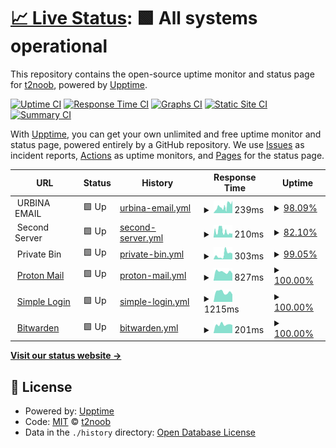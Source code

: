 # [📈 Live Status](https://t2noob.github.io/SL): <!--live status--> **🟩 All systems operational**

This repository contains the open-source uptime monitor and status page for [t2noob](https://t2noob.github.io/SL), powered by [Upptime](https://github.com/upptime/upptime).

[![Uptime CI](https://github.com/t2noob/SL/workflows/Uptime%20CI/badge.svg)](https://github.com/t2noob/SL/actions?query=workflow%3A%22Uptime+CI%22)
[![Response Time CI](https://github.com/t2noob/SL/workflows/Response%20Time%20CI/badge.svg)](https://github.com/t2noob/SL/actions?query=workflow%3A%22Response+Time+CI%22)
[![Graphs CI](https://github.com/t2noob/SL/workflows/Graphs%20CI/badge.svg)](https://github.com/t2noob/SL/actions?query=workflow%3A%22Graphs+CI%22)
[![Static Site CI](https://github.com/t2noob/SL/workflows/Static%20Site%20CI/badge.svg)](https://github.com/t2noob/SL/actions?query=workflow%3A%22Static+Site+CI%22)
[![Summary CI](https://github.com/t2noob/SL/workflows/Summary%20CI/badge.svg)](https://github.com/t2noob/SL/actions?query=workflow%3A%22Summary+CI%22)

With [Upptime](https://upptime.js.org), you can get your own unlimited and free uptime monitor and status page, powered entirely by a GitHub repository. We use [Issues](https://github.com/t2noob/SL/issues) as incident reports, [Actions](https://github.com/t2noob/SL/actions) as uptime monitors, and [Pages](https://t2noob.github.io/SL) for the status page.

<!--start: status pages-->
<!-- This summary is generated by Upptime (https://github.com/upptime/upptime) -->
<!-- Do not edit this manually, your changes will be overwritten -->
<!-- prettier-ignore -->
| URL | Status | History | Response Time | Uptime |
| --- | ------ | ------- | ------------- | ------ |
| <img alt="" src="https://icons.duckduckgo.com/ip3/null.ico" height="13"> URBINA EMAIL | 🟩 Up | [urbina-email.yml](https://github.com/t2noob/SL/commits/HEAD/history/urbina-email.yml) | <details><summary><img alt="Response time graph" src="./graphs/urbina-email/response-time-week.png" height="20"> 239ms</summary><br><a href="https://t2noob.github.io/SL/history/urbina-email"><img alt="Response time 262" src="https://img.shields.io/endpoint?url=https%3A%2F%2Fraw.githubusercontent.com%2Ft2noob%2FSL%2FHEAD%2Fapi%2Furbina-email%2Fresponse-time.json"></a><br><a href="https://t2noob.github.io/SL/history/urbina-email"><img alt="24-hour response time 437" src="https://img.shields.io/endpoint?url=https%3A%2F%2Fraw.githubusercontent.com%2Ft2noob%2FSL%2FHEAD%2Fapi%2Furbina-email%2Fresponse-time-day.json"></a><br><a href="https://t2noob.github.io/SL/history/urbina-email"><img alt="7-day response time 239" src="https://img.shields.io/endpoint?url=https%3A%2F%2Fraw.githubusercontent.com%2Ft2noob%2FSL%2FHEAD%2Fapi%2Furbina-email%2Fresponse-time-week.json"></a><br><a href="https://t2noob.github.io/SL/history/urbina-email"><img alt="30-day response time 262" src="https://img.shields.io/endpoint?url=https%3A%2F%2Fraw.githubusercontent.com%2Ft2noob%2FSL%2FHEAD%2Fapi%2Furbina-email%2Fresponse-time-month.json"></a><br><a href="https://t2noob.github.io/SL/history/urbina-email"><img alt="1-year response time 262" src="https://img.shields.io/endpoint?url=https%3A%2F%2Fraw.githubusercontent.com%2Ft2noob%2FSL%2FHEAD%2Fapi%2Furbina-email%2Fresponse-time-year.json"></a></details> | <details><summary><a href="https://t2noob.github.io/SL/history/urbina-email">98.09%</a></summary><a href="https://t2noob.github.io/SL/history/urbina-email"><img alt="All-time uptime 96.49%" src="https://img.shields.io/endpoint?url=https%3A%2F%2Fraw.githubusercontent.com%2Ft2noob%2FSL%2FHEAD%2Fapi%2Furbina-email%2Fuptime.json"></a><br><a href="https://t2noob.github.io/SL/history/urbina-email"><img alt="24-hour uptime 100.00%" src="https://img.shields.io/endpoint?url=https%3A%2F%2Fraw.githubusercontent.com%2Ft2noob%2FSL%2FHEAD%2Fapi%2Furbina-email%2Fuptime-day.json"></a><br><a href="https://t2noob.github.io/SL/history/urbina-email"><img alt="7-day uptime 98.09%" src="https://img.shields.io/endpoint?url=https%3A%2F%2Fraw.githubusercontent.com%2Ft2noob%2FSL%2FHEAD%2Fapi%2Furbina-email%2Fuptime-week.json"></a><br><a href="https://t2noob.github.io/SL/history/urbina-email"><img alt="30-day uptime 96.49%" src="https://img.shields.io/endpoint?url=https%3A%2F%2Fraw.githubusercontent.com%2Ft2noob%2FSL%2FHEAD%2Fapi%2Furbina-email%2Fuptime-month.json"></a><br><a href="https://t2noob.github.io/SL/history/urbina-email"><img alt="1-year uptime 96.49%" src="https://img.shields.io/endpoint?url=https%3A%2F%2Fraw.githubusercontent.com%2Ft2noob%2FSL%2FHEAD%2Fapi%2Furbina-email%2Fuptime-year.json"></a></details>
| <img alt="" src="https://icons.duckduckgo.com/ip3/null.ico" height="13"> Second Server | 🟩 Up | [second-server.yml](https://github.com/t2noob/SL/commits/HEAD/history/second-server.yml) | <details><summary><img alt="Response time graph" src="./graphs/second-server/response-time-week.png" height="20"> 210ms</summary><br><a href="https://t2noob.github.io/SL/history/second-server"><img alt="Response time 296" src="https://img.shields.io/endpoint?url=https%3A%2F%2Fraw.githubusercontent.com%2Ft2noob%2FSL%2FHEAD%2Fapi%2Fsecond-server%2Fresponse-time.json"></a><br><a href="https://t2noob.github.io/SL/history/second-server"><img alt="24-hour response time 144" src="https://img.shields.io/endpoint?url=https%3A%2F%2Fraw.githubusercontent.com%2Ft2noob%2FSL%2FHEAD%2Fapi%2Fsecond-server%2Fresponse-time-day.json"></a><br><a href="https://t2noob.github.io/SL/history/second-server"><img alt="7-day response time 210" src="https://img.shields.io/endpoint?url=https%3A%2F%2Fraw.githubusercontent.com%2Ft2noob%2FSL%2FHEAD%2Fapi%2Fsecond-server%2Fresponse-time-week.json"></a><br><a href="https://t2noob.github.io/SL/history/second-server"><img alt="30-day response time 296" src="https://img.shields.io/endpoint?url=https%3A%2F%2Fraw.githubusercontent.com%2Ft2noob%2FSL%2FHEAD%2Fapi%2Fsecond-server%2Fresponse-time-month.json"></a><br><a href="https://t2noob.github.io/SL/history/second-server"><img alt="1-year response time 296" src="https://img.shields.io/endpoint?url=https%3A%2F%2Fraw.githubusercontent.com%2Ft2noob%2FSL%2FHEAD%2Fapi%2Fsecond-server%2Fresponse-time-year.json"></a></details> | <details><summary><a href="https://t2noob.github.io/SL/history/second-server">82.10%</a></summary><a href="https://t2noob.github.io/SL/history/second-server"><img alt="All-time uptime 88.01%" src="https://img.shields.io/endpoint?url=https%3A%2F%2Fraw.githubusercontent.com%2Ft2noob%2FSL%2FHEAD%2Fapi%2Fsecond-server%2Fuptime.json"></a><br><a href="https://t2noob.github.io/SL/history/second-server"><img alt="24-hour uptime 100.00%" src="https://img.shields.io/endpoint?url=https%3A%2F%2Fraw.githubusercontent.com%2Ft2noob%2FSL%2FHEAD%2Fapi%2Fsecond-server%2Fuptime-day.json"></a><br><a href="https://t2noob.github.io/SL/history/second-server"><img alt="7-day uptime 82.10%" src="https://img.shields.io/endpoint?url=https%3A%2F%2Fraw.githubusercontent.com%2Ft2noob%2FSL%2FHEAD%2Fapi%2Fsecond-server%2Fuptime-week.json"></a><br><a href="https://t2noob.github.io/SL/history/second-server"><img alt="30-day uptime 88.01%" src="https://img.shields.io/endpoint?url=https%3A%2F%2Fraw.githubusercontent.com%2Ft2noob%2FSL%2FHEAD%2Fapi%2Fsecond-server%2Fuptime-month.json"></a><br><a href="https://t2noob.github.io/SL/history/second-server"><img alt="1-year uptime 88.01%" src="https://img.shields.io/endpoint?url=https%3A%2F%2Fraw.githubusercontent.com%2Ft2noob%2FSL%2FHEAD%2Fapi%2Fsecond-server%2Fuptime-year.json"></a></details>
| <img alt="" src="https://icons.duckduckgo.com/ip3/null.ico" height="13"> Private Bin | 🟩 Up | [private-bin.yml](https://github.com/t2noob/SL/commits/HEAD/history/private-bin.yml) | <details><summary><img alt="Response time graph" src="./graphs/private-bin/response-time-week.png" height="20"> 303ms</summary><br><a href="https://t2noob.github.io/SL/history/private-bin"><img alt="Response time 305" src="https://img.shields.io/endpoint?url=https%3A%2F%2Fraw.githubusercontent.com%2Ft2noob%2FSL%2FHEAD%2Fapi%2Fprivate-bin%2Fresponse-time.json"></a><br><a href="https://t2noob.github.io/SL/history/private-bin"><img alt="24-hour response time 367" src="https://img.shields.io/endpoint?url=https%3A%2F%2Fraw.githubusercontent.com%2Ft2noob%2FSL%2FHEAD%2Fapi%2Fprivate-bin%2Fresponse-time-day.json"></a><br><a href="https://t2noob.github.io/SL/history/private-bin"><img alt="7-day response time 303" src="https://img.shields.io/endpoint?url=https%3A%2F%2Fraw.githubusercontent.com%2Ft2noob%2FSL%2FHEAD%2Fapi%2Fprivate-bin%2Fresponse-time-week.json"></a><br><a href="https://t2noob.github.io/SL/history/private-bin"><img alt="30-day response time 305" src="https://img.shields.io/endpoint?url=https%3A%2F%2Fraw.githubusercontent.com%2Ft2noob%2FSL%2FHEAD%2Fapi%2Fprivate-bin%2Fresponse-time-month.json"></a><br><a href="https://t2noob.github.io/SL/history/private-bin"><img alt="1-year response time 305" src="https://img.shields.io/endpoint?url=https%3A%2F%2Fraw.githubusercontent.com%2Ft2noob%2FSL%2FHEAD%2Fapi%2Fprivate-bin%2Fresponse-time-year.json"></a></details> | <details><summary><a href="https://t2noob.github.io/SL/history/private-bin">99.05%</a></summary><a href="https://t2noob.github.io/SL/history/private-bin"><img alt="All-time uptime 99.50%" src="https://img.shields.io/endpoint?url=https%3A%2F%2Fraw.githubusercontent.com%2Ft2noob%2FSL%2FHEAD%2Fapi%2Fprivate-bin%2Fuptime.json"></a><br><a href="https://t2noob.github.io/SL/history/private-bin"><img alt="24-hour uptime 100.00%" src="https://img.shields.io/endpoint?url=https%3A%2F%2Fraw.githubusercontent.com%2Ft2noob%2FSL%2FHEAD%2Fapi%2Fprivate-bin%2Fuptime-day.json"></a><br><a href="https://t2noob.github.io/SL/history/private-bin"><img alt="7-day uptime 99.05%" src="https://img.shields.io/endpoint?url=https%3A%2F%2Fraw.githubusercontent.com%2Ft2noob%2FSL%2FHEAD%2Fapi%2Fprivate-bin%2Fuptime-week.json"></a><br><a href="https://t2noob.github.io/SL/history/private-bin"><img alt="30-day uptime 99.50%" src="https://img.shields.io/endpoint?url=https%3A%2F%2Fraw.githubusercontent.com%2Ft2noob%2FSL%2FHEAD%2Fapi%2Fprivate-bin%2Fuptime-month.json"></a><br><a href="https://t2noob.github.io/SL/history/private-bin"><img alt="1-year uptime 99.50%" src="https://img.shields.io/endpoint?url=https%3A%2F%2Fraw.githubusercontent.com%2Ft2noob%2FSL%2FHEAD%2Fapi%2Fprivate-bin%2Fuptime-year.json"></a></details>
| <img alt="" src="https://icons.duckduckgo.com/ip3/null.ico" height="13"> [Proton Mail](mail.proton.me) | 🟩 Up | [proton-mail.yml](https://github.com/t2noob/SL/commits/HEAD/history/proton-mail.yml) | <details><summary><img alt="Response time graph" src="./graphs/proton-mail/response-time-week.png" height="20"> 827ms</summary><br><a href="https://t2noob.github.io/SL/history/proton-mail"><img alt="Response time 781" src="https://img.shields.io/endpoint?url=https%3A%2F%2Fraw.githubusercontent.com%2Ft2noob%2FSL%2FHEAD%2Fapi%2Fproton-mail%2Fresponse-time.json"></a><br><a href="https://t2noob.github.io/SL/history/proton-mail"><img alt="24-hour response time 671" src="https://img.shields.io/endpoint?url=https%3A%2F%2Fraw.githubusercontent.com%2Ft2noob%2FSL%2FHEAD%2Fapi%2Fproton-mail%2Fresponse-time-day.json"></a><br><a href="https://t2noob.github.io/SL/history/proton-mail"><img alt="7-day response time 827" src="https://img.shields.io/endpoint?url=https%3A%2F%2Fraw.githubusercontent.com%2Ft2noob%2FSL%2FHEAD%2Fapi%2Fproton-mail%2Fresponse-time-week.json"></a><br><a href="https://t2noob.github.io/SL/history/proton-mail"><img alt="30-day response time 781" src="https://img.shields.io/endpoint?url=https%3A%2F%2Fraw.githubusercontent.com%2Ft2noob%2FSL%2FHEAD%2Fapi%2Fproton-mail%2Fresponse-time-month.json"></a><br><a href="https://t2noob.github.io/SL/history/proton-mail"><img alt="1-year response time 781" src="https://img.shields.io/endpoint?url=https%3A%2F%2Fraw.githubusercontent.com%2Ft2noob%2FSL%2FHEAD%2Fapi%2Fproton-mail%2Fresponse-time-year.json"></a></details> | <details><summary><a href="https://t2noob.github.io/SL/history/proton-mail">100.00%</a></summary><a href="https://t2noob.github.io/SL/history/proton-mail"><img alt="All-time uptime 100.00%" src="https://img.shields.io/endpoint?url=https%3A%2F%2Fraw.githubusercontent.com%2Ft2noob%2FSL%2FHEAD%2Fapi%2Fproton-mail%2Fuptime.json"></a><br><a href="https://t2noob.github.io/SL/history/proton-mail"><img alt="24-hour uptime 100.00%" src="https://img.shields.io/endpoint?url=https%3A%2F%2Fraw.githubusercontent.com%2Ft2noob%2FSL%2FHEAD%2Fapi%2Fproton-mail%2Fuptime-day.json"></a><br><a href="https://t2noob.github.io/SL/history/proton-mail"><img alt="7-day uptime 100.00%" src="https://img.shields.io/endpoint?url=https%3A%2F%2Fraw.githubusercontent.com%2Ft2noob%2FSL%2FHEAD%2Fapi%2Fproton-mail%2Fuptime-week.json"></a><br><a href="https://t2noob.github.io/SL/history/proton-mail"><img alt="30-day uptime 100.00%" src="https://img.shields.io/endpoint?url=https%3A%2F%2Fraw.githubusercontent.com%2Ft2noob%2FSL%2FHEAD%2Fapi%2Fproton-mail%2Fuptime-month.json"></a><br><a href="https://t2noob.github.io/SL/history/proton-mail"><img alt="1-year uptime 100.00%" src="https://img.shields.io/endpoint?url=https%3A%2F%2Fraw.githubusercontent.com%2Ft2noob%2FSL%2FHEAD%2Fapi%2Fproton-mail%2Fuptime-year.json"></a></details>
| <img alt="" src="https://icons.duckduckgo.com/ip3/null.ico" height="13"> [Simple Login](app.simplelogin.io) | 🟩 Up | [simple-login.yml](https://github.com/t2noob/SL/commits/HEAD/history/simple-login.yml) | <details><summary><img alt="Response time graph" src="./graphs/simple-login/response-time-week.png" height="20"> 1215ms</summary><br><a href="https://t2noob.github.io/SL/history/simple-login"><img alt="Response time 1213" src="https://img.shields.io/endpoint?url=https%3A%2F%2Fraw.githubusercontent.com%2Ft2noob%2FSL%2FHEAD%2Fapi%2Fsimple-login%2Fresponse-time.json"></a><br><a href="https://t2noob.github.io/SL/history/simple-login"><img alt="24-hour response time 936" src="https://img.shields.io/endpoint?url=https%3A%2F%2Fraw.githubusercontent.com%2Ft2noob%2FSL%2FHEAD%2Fapi%2Fsimple-login%2Fresponse-time-day.json"></a><br><a href="https://t2noob.github.io/SL/history/simple-login"><img alt="7-day response time 1215" src="https://img.shields.io/endpoint?url=https%3A%2F%2Fraw.githubusercontent.com%2Ft2noob%2FSL%2FHEAD%2Fapi%2Fsimple-login%2Fresponse-time-week.json"></a><br><a href="https://t2noob.github.io/SL/history/simple-login"><img alt="30-day response time 1213" src="https://img.shields.io/endpoint?url=https%3A%2F%2Fraw.githubusercontent.com%2Ft2noob%2FSL%2FHEAD%2Fapi%2Fsimple-login%2Fresponse-time-month.json"></a><br><a href="https://t2noob.github.io/SL/history/simple-login"><img alt="1-year response time 1213" src="https://img.shields.io/endpoint?url=https%3A%2F%2Fraw.githubusercontent.com%2Ft2noob%2FSL%2FHEAD%2Fapi%2Fsimple-login%2Fresponse-time-year.json"></a></details> | <details><summary><a href="https://t2noob.github.io/SL/history/simple-login">100.00%</a></summary><a href="https://t2noob.github.io/SL/history/simple-login"><img alt="All-time uptime 100.00%" src="https://img.shields.io/endpoint?url=https%3A%2F%2Fraw.githubusercontent.com%2Ft2noob%2FSL%2FHEAD%2Fapi%2Fsimple-login%2Fuptime.json"></a><br><a href="https://t2noob.github.io/SL/history/simple-login"><img alt="24-hour uptime 100.00%" src="https://img.shields.io/endpoint?url=https%3A%2F%2Fraw.githubusercontent.com%2Ft2noob%2FSL%2FHEAD%2Fapi%2Fsimple-login%2Fuptime-day.json"></a><br><a href="https://t2noob.github.io/SL/history/simple-login"><img alt="7-day uptime 100.00%" src="https://img.shields.io/endpoint?url=https%3A%2F%2Fraw.githubusercontent.com%2Ft2noob%2FSL%2FHEAD%2Fapi%2Fsimple-login%2Fuptime-week.json"></a><br><a href="https://t2noob.github.io/SL/history/simple-login"><img alt="30-day uptime 100.00%" src="https://img.shields.io/endpoint?url=https%3A%2F%2Fraw.githubusercontent.com%2Ft2noob%2FSL%2FHEAD%2Fapi%2Fsimple-login%2Fuptime-month.json"></a><br><a href="https://t2noob.github.io/SL/history/simple-login"><img alt="1-year uptime 100.00%" src="https://img.shields.io/endpoint?url=https%3A%2F%2Fraw.githubusercontent.com%2Ft2noob%2FSL%2FHEAD%2Fapi%2Fsimple-login%2Fuptime-year.json"></a></details>
| <img alt="" src="https://icons.duckduckgo.com/ip3/null.ico" height="13"> [Bitwarden](vault.bitwarden.com) | 🟩 Up | [bitwarden.yml](https://github.com/t2noob/SL/commits/HEAD/history/bitwarden.yml) | <details><summary><img alt="Response time graph" src="./graphs/bitwarden/response-time-week.png" height="20"> 201ms</summary><br><a href="https://t2noob.github.io/SL/history/bitwarden"><img alt="Response time 222" src="https://img.shields.io/endpoint?url=https%3A%2F%2Fraw.githubusercontent.com%2Ft2noob%2FSL%2FHEAD%2Fapi%2Fbitwarden%2Fresponse-time.json"></a><br><a href="https://t2noob.github.io/SL/history/bitwarden"><img alt="24-hour response time 189" src="https://img.shields.io/endpoint?url=https%3A%2F%2Fraw.githubusercontent.com%2Ft2noob%2FSL%2FHEAD%2Fapi%2Fbitwarden%2Fresponse-time-day.json"></a><br><a href="https://t2noob.github.io/SL/history/bitwarden"><img alt="7-day response time 201" src="https://img.shields.io/endpoint?url=https%3A%2F%2Fraw.githubusercontent.com%2Ft2noob%2FSL%2FHEAD%2Fapi%2Fbitwarden%2Fresponse-time-week.json"></a><br><a href="https://t2noob.github.io/SL/history/bitwarden"><img alt="30-day response time 222" src="https://img.shields.io/endpoint?url=https%3A%2F%2Fraw.githubusercontent.com%2Ft2noob%2FSL%2FHEAD%2Fapi%2Fbitwarden%2Fresponse-time-month.json"></a><br><a href="https://t2noob.github.io/SL/history/bitwarden"><img alt="1-year response time 222" src="https://img.shields.io/endpoint?url=https%3A%2F%2Fraw.githubusercontent.com%2Ft2noob%2FSL%2FHEAD%2Fapi%2Fbitwarden%2Fresponse-time-year.json"></a></details> | <details><summary><a href="https://t2noob.github.io/SL/history/bitwarden">100.00%</a></summary><a href="https://t2noob.github.io/SL/history/bitwarden"><img alt="All-time uptime 99.93%" src="https://img.shields.io/endpoint?url=https%3A%2F%2Fraw.githubusercontent.com%2Ft2noob%2FSL%2FHEAD%2Fapi%2Fbitwarden%2Fuptime.json"></a><br><a href="https://t2noob.github.io/SL/history/bitwarden"><img alt="24-hour uptime 100.00%" src="https://img.shields.io/endpoint?url=https%3A%2F%2Fraw.githubusercontent.com%2Ft2noob%2FSL%2FHEAD%2Fapi%2Fbitwarden%2Fuptime-day.json"></a><br><a href="https://t2noob.github.io/SL/history/bitwarden"><img alt="7-day uptime 100.00%" src="https://img.shields.io/endpoint?url=https%3A%2F%2Fraw.githubusercontent.com%2Ft2noob%2FSL%2FHEAD%2Fapi%2Fbitwarden%2Fuptime-week.json"></a><br><a href="https://t2noob.github.io/SL/history/bitwarden"><img alt="30-day uptime 99.93%" src="https://img.shields.io/endpoint?url=https%3A%2F%2Fraw.githubusercontent.com%2Ft2noob%2FSL%2FHEAD%2Fapi%2Fbitwarden%2Fuptime-month.json"></a><br><a href="https://t2noob.github.io/SL/history/bitwarden"><img alt="1-year uptime 99.93%" src="https://img.shields.io/endpoint?url=https%3A%2F%2Fraw.githubusercontent.com%2Ft2noob%2FSL%2FHEAD%2Fapi%2Fbitwarden%2Fuptime-year.json"></a></details>

<!--end: status pages-->

[**Visit our status website →**](https://t2noob.github.io/SL)

## 📄 License

- Powered by: [Upptime](https://github.com/upptime/upptime)
- Code: [MIT](./LICENSE) © [t2noob](https://t2noob.github.io/SL)
- Data in the `./history` directory: [Open Database License](https://opendatacommons.org/licenses/odbl/1-0/)
